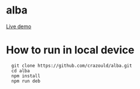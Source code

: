 # alba

[Live demo](https://alba-flame.vercel.app/)

# How to run in local device
```
  git clone https://github.com/crazould/alba.git
  cd alba
  npm install
  npm run deb
```
